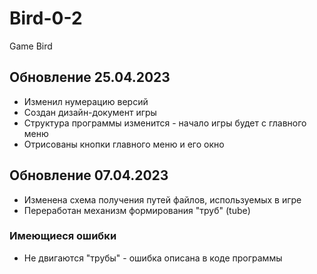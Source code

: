 # Bird-0-2
 Game Bird

## Обновление 25.04.2023
- Изменил нумерацию версий
- Создан дизайн-документ игры 
- Структура программы изменится - начало игры будет с главного меню
- Отрисованы кнопки главного меню и его окно

## Обновление 07.04.2023
- Изменена схема получения путей файлов, используемых в игре
- Переработан механизм формирования "труб" (tube)

### Имеющиеся ошибки
- Не двигаются "трубы" - ошибка описана в коде программы